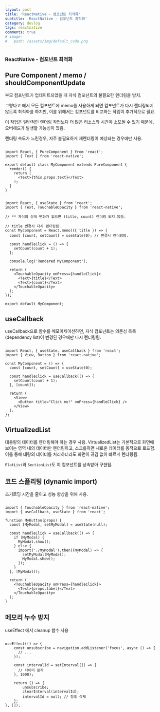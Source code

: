 ```yaml
---
layout: post
title: 'ReactNative - 컴포넌트 최적화'
subtitle: 'ReactNative - 컴포넌트 최적화'
category: devlog
tags: reactnative
comments: true
# image: 
#   path: /assets/img/default_code.png
---
```


### ReactNative - 컴포넌트 최적화

## Pure Component / memo / shouldComponentUpdate

부모 컴포넌트가 업데이트되었을 때 자식 컴포넌트의 불필요한 렌더링을 방지.

그렇다고 해서 모든 컴포넌트에 memo를 사용하게 되면 컴포넌트가 다시 렌더링되지 않도록 최적화를 하지만, 이를 위해서는 컴포넌트를 비교하는 작업이 추가적으로 필요. 

이 작업은 일반적인 렌더링 작업보다 더 많은 리소스와 시간이 소모될 수 있기 때문에, 오버헤드가 발생할 가능성이 있음.

렌더링 속도가 느린경우, 자주 불필요하게 재렌더링이 예샹되는 경우에만 사용.

```tsx

import React, { PureComponent } from 'react';
import { Text } from 'react-native';

export default class MyComponent extends PureComponent {
  render() {
    return (
      <Text>{this.props.text}</Text>
    );
  }
}

```

```tsx

import React, { useState } from 'react';
import { Text, TouchableOpacity } from 'react-native';

// ** 자식의 상태 변화가 없으면 (title, count) 렌더링 되지 않음.

// title 변경시 다시 렌더링됨.
const MyComponent = React.memo(({ title }) => {
  const [count, setCount] = useState(0); // 변경시 렌더링됨.

  const handleClick = () => {
    setCount(count + 1);
  };

  console.log('Rendered MyComponent');

  return (
    <TouchableOpacity onPress={handleClick}>
      <Text>{title}</Text>
      <Text>{count}</Text>
    </TouchableOpacity>
  );
});

export default MyComponent;

```


## useCallback

useCallback으로 함수를 메모이제이션하면, 자식 컴포넌트는 의존성 목록(dependency list)이 변경된 경우에만 다시 렌더링됨.

```tsx

import React, { useState, useCallback } from 'react';
import { View, Button } from 'react-native';

const MyComponent = () => {
  const [count, setCount] = useState(0);

  const handleClick = useCallback(() => {
    setCount(count + 1);
  }, [count]);

  return (
    <View>
      <Button title="Click me!" onPress={handleClick} />
    </View>
  );
};

```



## VirtualizedList

대용량의 데이터를 렌더링해야 하는 경우 사용.
VirtualizedList는 기본적으로 화면에 보이는 영역 내의 데이터만 렌더링하고, 스크롤하면 새로운 데이터를 동적으로 로드함.
이를 통해 대량의 데이터를 처리하더라도 화면이 끊김 없이 빠르게 렌더링됨.

`FlatList`와 `SectionList`도 이 컴포넌트를 상속받아 구현됨.



## 코드 스플리팅 (dynamic import)

초기로딩 시간을 줄이고 성능 향상을 위해 사용.

```tsx

import { TouchableOpacity } from 'react-native';
import { useCallback, useState } from 'react';

function MyButton(props) {
  const [MyModal, setMyModal] = useState(null);

  const handleClick = useCallback(() => {
    if (MyModal) {
      MyModal.show();
    } else {
      import('./MyModal').then((MyModal) => {
        setMyModal(MyModal);
        MyModal.show();
      });
    }
  }, [MyModal]);

  return (
    <TouchableOpacity onPress={handleClick}>
      <Text>{props.label}</Text>
    </TouchableOpacity>
  );
}

```



## 메모리 누수 방지

useEffect 에서 cleanup 함수 사용

```tsx

useEffect(() => {
    const unsubscribe = navigation.addListener('focus', async () => {
      // ...
    });

    const intervalId = setInterval(() => {
      // 타이머 로직
    }, 1000);

    return () => {
        unsubscribe;
        clearInterval(intervalId);
        intervalId = null; // 참조 삭제
    };
}, []);

```